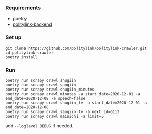 ### Requirements
* poetry
* [politylink-backend](https://github.com/politylink/politylink-backend)

### Set up
```
git clone https://github.com/politylink/politylink-crawler.git
cd politylink-crawler
poetry install
``` 

### Run
```shell script
poetry run scrapy crawl shugiin
poetry run scrapy crawl sangiin
poetry run scrapy crawl shugiin_minutes
poetry run scrapy crawl minutes -a start_date=2020-12-01 -a end_date=2020-12-08 -a speech=false
poetry run scrapy crawl shugiin_tv -a start_date=2020-12-01 -a end_date=2020-12-08
poetry run scrapy crawl sangiin_tv -a next_id=6113
poetry run scrapy crawl mainichi -a limit=5
```

add `--loglevel DEBUG` if needed.